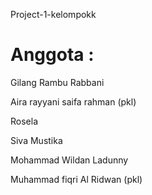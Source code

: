 Project-1-kelompokk

Anggota :
===



Gilang Rambu Rabbani 

Aira rayyani saifa rahman (pkl)

Rosela

Siva Mustika 

Mohammad Wildan Ladunny

Muhammad fiqri Al Ridwan (pkl)

